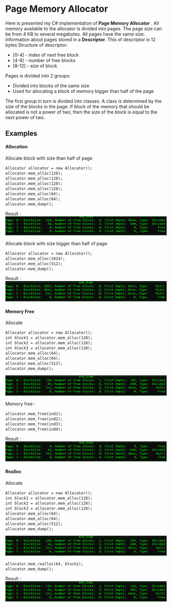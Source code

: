 # Page Memory Allocator
Here is presented my C# implementation of **Page Memory Allocator** . 
All memory available to the allocator is divided into pages. The page size can be from 4 KB to several megabytes. All pages have the same size.
Information about pages stored in a **Descriptor**. This of descriptor is 12 bytes
Structure of descriptor: 
- [0-4] - index of next free block
- [4-8] - number of free blocks
- [8-12] - size of block

Pages is divided into 2 groups:
- Divided into blocks of the same size
- Used for allocating a block of memory bigger than half of the page

The first group in turn is divided into classes.
A class is determined by the size of the blocks in the page.
If block of the memory that should be allocated is not a power of two,
then the size of the block is equal to the next power of two.

 
## Examples
#### Allocation 
Allocate block with size than half of page

```
Allocator allocator = new Allocator();
allocator.mem_alloc(128);
allocator.mem_alloc(128);
allocator.mem_alloc(128);
allocator.mem_alloc(128);
allocator.mem_alloc(64);
allocator.mem_alloc(64);
allocator.mem_dump();
```

Result : ![alt text](img/1.png)   

Allocate block with size bigger than half of page
```
Allocator allocator = new Allocator();
allocator.mem_alloc(1024);
allocator.mem_alloc(512);
allocator.mem_dump();

```

Result : ![alt text](img/2.png)   


#### Memory Free
 Allocate
```
Allocator allocator = new Allocator();
int block1 = allocator.mem_alloc(128);
int block2 = allocator.mem_alloc(128);
int block3 = allocator.mem_alloc(128);
allocator.mem_alloc(64);
allocator.mem_alloc(64);
allocator.mem_alloc(512);
allocator.mem_dump();
```
![alt text](img/3.png)   

Memory free : 
```
allocator.mem_free(ind1);
allocator.mem_free(ind2);
allocator.mem_free(ind3);
allocator.mem_free(ind4);
```

Result : ![alt text](img/4.png)   

#### Realloc

Allocate
```
Allocator allocator = new Allocator();
int block1 = allocator.mem_alloc(128);
int block2 = allocator.mem_alloc(128);
int block3 = allocator.mem_alloc(128);
allocator.mem_alloc(64);
allocator.mem_alloc(64);
allocator.mem_alloc(512);
allocator.mem_dump();
```
![alt text](img/3.png)   


```
allocator.mem_realloc(64, block2);
allocator.mem_dump();
```
Result : ![alt text](img/5.png)   
